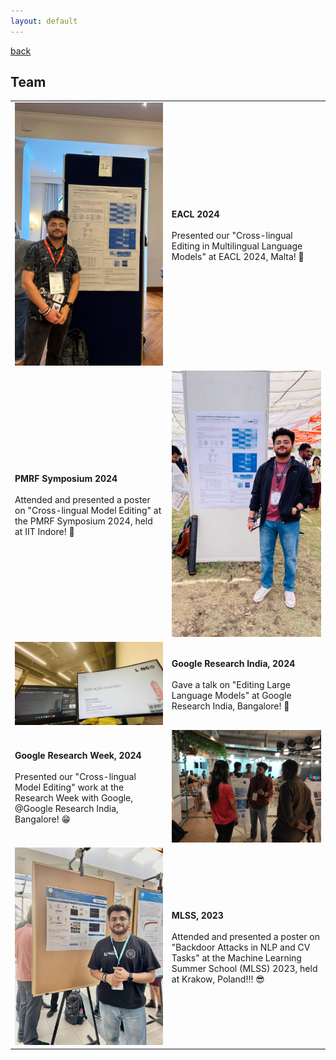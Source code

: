 ```yaml
---
layout: default
---
```


[back](./)

## Team

| | |
|-|-|
| <img src="./gallery/malta_paper.jpg" > | **EACL 2024** <br/> <br/> Presented our "Cross-lingual Editing in Multilingual Language Models" at EACL 2024, Malta! 🚀  |
| **PMRF Symposium 2024** <br/> <br/> Attended and presented a poster on "Cross-lingual Model Editing" at the PMRF Symposium 2024, held at IIT Indore! 🌟 | <img src="./gallery/pmrf sympo.jpg" >| 
| <img src="./gallery/talk-google.jpg" > | **Google Research India, 2024** <br/> <br/> Gave a talk on "Editing Large Language Models" at Google Research India, Bangalore! 🤩  |
| **Google Research Week, 2024** <br/> <br/> Presented our "Cross-lingual Model Editing" work at the Research Week with Google, @Google Research India, Bangalore! 😁 | <img src="./gallery/GRW.jpg" > |
| <img src="./gallery/MLSS.jpeg" > | **MLSS, 2023** <br/> <br/> Attended and presented a poster on "Backdoor Attacks in NLP and CV Tasks" at the Machine Learning Summer School (MLSS) 2023, held at Krakow, Poland!!! 😎  |
